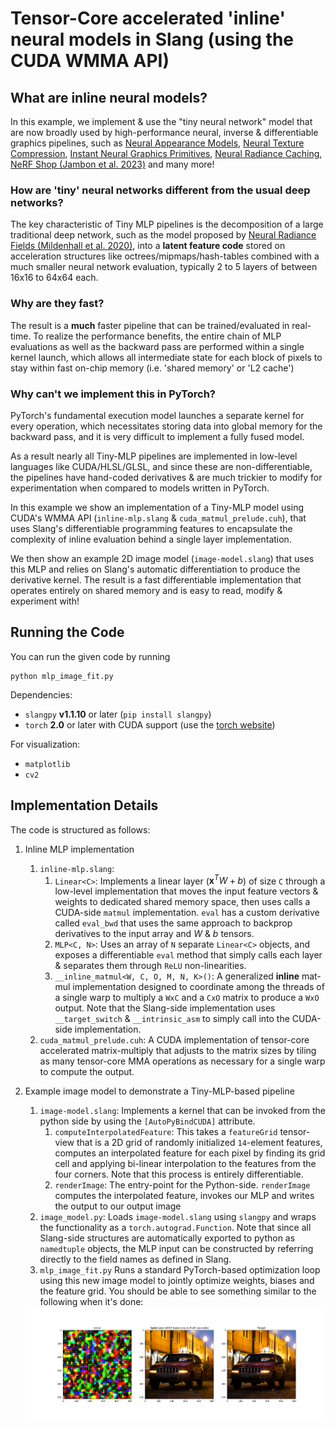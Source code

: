 # Tensor-Core accelerated 'inline' neural models in Slang (using the CUDA WMMA API)

## What are inline neural models?
In this example, we implement & use the "tiny neural network" model that are now broadly used by high-performance neural, inverse & differentiable graphics pipelines, such as [Neural Appearance Models](https://research.nvidia.com/labs/rtr/neural_appearance_models/), [Neural Texture Compression](https://research.nvidia.com/labs/rtr/neural_texture_compression/), [Instant Neural Graphics Primitives](https://nvlabs.github.io/instant-ngp/), [Neural Radiance Caching](https://research.nvidia.com/publication/2021-06_real-time-neural-radiance-caching-path-tracing), [NeRF Shop (Jambon et al. 2023)](https://repo-sam.inria.fr/fungraph/nerfshop/) and many more!

### How are 'tiny' neural networks different from the usual deep networks?
The key characteristic of Tiny MLP pipelines is the decomposition of a large traditional deep network, such as the model proposed by [Neural Radiance Fields (Mildenhall et al. 2020)](https://www.matthewtancik.com/nerf), into a **latent feature code** stored on acceleration structures like octrees/mipmaps/hash-tables combined with a much smaller neural network evaluation, typically 2 to 5 layers of between 16x16 to 64x64 each.

### Why are they fast?
The result is a **much** faster pipeline that can be trained/evaluated in real-time. To realize the performance benefits, the entire chain of MLP evaluations as well as the backward pass are performed within a single kernel launch, which allows all intermediate state for each block of pixels to stay within fast on-chip memory (i.e. 'shared memory' or 'L2 cache')

### Why can't we implement this in PyTorch?
PyTorch's fundamental execution model launches a separate kernel for every operation, which necessitates storing data into global memory for the backward pass, and it is very difficult to implement a fully fused model.

As a result nearly all Tiny-MLP pipelines are implemented in low-level languages like CUDA/HLSL/GLSL, and since these are non-differentiable, the pipelines have hand-coded derivatives & are much trickier to modify for experimentation when compared to models written in PyTorch.

In this example we show an implementation of a Tiny-MLP model using CUDA's WMMA API (`inline-mlp.slang` & `cuda_matmul_prelude.cuh`), that uses Slang's differentiable programming features to encapsulate the complexity of inline evaluation behind a single layer implementation. 

We then show an example 2D image model (`image-model.slang`) that uses this MLP and relies on Slang's automatic differentiation to produce the derivative kernel. The result is a fast differentiable implementation that operates entirely on shared memory and is easy to read, modify & experiment with!

## Running the Code

You can run the given code by running 
```shell
python mlp_image_fit.py
```

Dependencies:
 - `slangpy` **v1.1.10** or later (`pip install slangpy`)
 - `torch` **2.0** or later with CUDA support (use the [torch website](https://pytorch.org/))
  
For visualization:
 - `matplotlib`
 - `cv2`

## Implementation Details

The code is structured as follows:
 1. Inline MLP implementation 
    1. `inline-mlp.slang`: 
        1. `Linear<C>`: Implements a linear layer ($\mathbf{x}^TW+b$) of size `C` through a low-level implementation that moves the input feature vectors & weights to dedicated shared memory space, then uses calls a CUDA-side `matmul` implementation. `eval` has a custom derivative called `eval_bwd` that uses the same approach to backprop derivatives to the input array and $W$ & $b$ tensors. 
        2. `MLP<C, N>`: Uses an array of `N` separate `Linear<C>` objects, and exposes a differentiable `eval` method that simply calls each layer & separates them through `ReLU`  non-linearities.
        3. `__inline_matmul<W, C, O, M, N, K>()`: A generalized **inline** mat-mul implementation designed to coordinate among the threads of a single warp to multiply a `WxC` and a `CxO` matrix to produce a `WxO` output. Note that the Slang-side implementation uses `__target_switch` & `__intrinsic_asm` to simply call into the CUDA-side implementation.
    2. `cuda_matmul_prelude.cuh`: A CUDA implementation of tensor-core accelerated matrix-multiply that adjusts to the matrix sizes by tiling as many tensor-core MMA operations as necessary for a single warp to compute the output.

 2. Example image model to demonstrate a Tiny-MLP-based pipeline
    1. `image-model.slang`: Implements a kernel that can be invoked from the python side by using the `[AutoPyBindCUDA]` attribute. 
        1. `computeInterpolatedFeature`: This takes a `featureGrid` tensor-view that is a 2D grid of randomly initialized `14`-element features, computes an interpolated feature for each pixel by finding its grid cell and applying bi-linear interpolation to the features from the four corners. Note that this process is entirely differentiable.
        2. `renderImage`: The entry-point for the Python-side. `renderImage` computes the interpolated feature, invokes our MLP and writes the output to our output image
     2. `image_model.py`: Loads `image-model.slang` using `slangpy` and wraps the functionality as a `torch.autograd.Function`. Note that since all Slang-side structures are automatically exported to python as `namedtuple` objects, the MLP input can be constructed by referring directly to the field names as defined in Slang.
     3. `mlp_image_fit.py` Runs a standard PyTorch-based optimization loop using this new image model to jointly optimize weights, biases and the feature grid. You should be able to see something similar to the following when it's done: 
     
     <img src="result.png" width=1000>